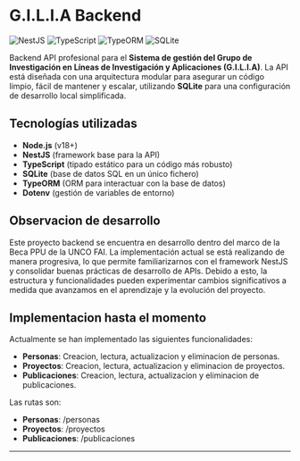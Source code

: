 #  G.I.L.I.A Backend

![NestJS](https://img.shields.io/badge/NestJS-%23E0234E.svg?style=for-the-badge&logo=nestjs&logoColor=white)
![TypeScript](https://img.shields.io/badge/typescript-%23007ACC.svg?style=for-the-badge&logo=typescript&logoColor=white)
![TypeORM](https://img.shields.io/badge/TypeORM-333333?style=for-the-badge)
![SQLite](https://img.shields.io/badge/sqlite-%2307405e.svg?style=for-the-badge&logo=sqlite&logoColor=white)

Backend API profesional para el **Sistema de gestión del Grupo de Investigación en Líneas de Investigación y Aplicaciones (G.I.L.I.A)**. La API está diseñada con una arquitectura modular para asegurar un código limpio, fácil de mantener y escalar, utilizando **SQLite** para una configuración de desarrollo local simplificada.

## Tecnologías utilizadas

*   **Node.js** (v18+)
*   **NestJS** (framework base para la API)
*   **TypeScript** (tipado estático para un código más robusto)
*   **SQLite** (base de datos SQL en un único fichero)
*   **TypeORM** (ORM para interactuar con la base de datos)
*   **Dotenv** (gestión de variables de entorno)

## Observacion de desarrollo

Este proyecto backend se encuentra en desarrollo dentro del marco de la Beca PPU de la UNCO FAI. La implementación actual se está realizando de manera progresiva, lo que permite familiarizarnos con el framework NestJS y consolidar buenas prácticas de desarrollo de APIs. Debido a esto, la estructura y funcionalidades pueden experimentar cambios significativos a medida que avanzamos en el aprendizaje y la evolución del proyecto.

## Implementacion hasta el momento

Actualmente se han implementado las siguientes funcionalidades:

*   **Personas**: Creacion, lectura, actualizacion y eliminacion de personas.
*   **Proyectos**: Creacion, lectura, actualizacion y eliminacion de proyectos.
*   **Publicaciones**: Creacion, lectura, actualizacion y eliminacion de publicaciones.

Las rutas son: 

*   **Personas**: /personas
*   **Proyectos**: /proyectos
*   **Publicaciones**: /publicaciones

---

